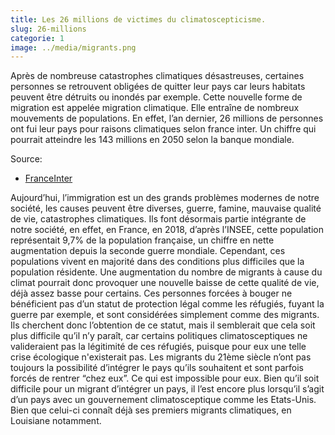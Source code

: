 ```yaml
---
title: Les 26 millions de victimes du climatoscepticisme.
slug: 26-millions
categorie: 1
image: ../media/migrants.png
---
```


Après de nombreuse catastrophes climatiques désastreuses, certaines personnes se retrouvent obligées de quitter leur pays car leurs habitats peuvent être détruits ou inondés par exemple. Cette nouvelle forme de migration est appelée migration climatique. Elle entraîne de nombreux mouvements de populations. En effet, l’an dernier, 26 millions de personnes ont fui leur pays pour raisons climatiques selon france inter. Un chiffre qui pourrait atteindre les 143 millions en 2050 selon la banque mondiale.

Source:

- [FranceInter](https://www.franceinter.fr/emissions/un-jour-dans-le-monde/un-jour-dans-le-monde-11-septembre-2017)

Aujourd’hui, l’immigration est un des grands problèmes modernes de notre société, les causes peuvent être diverses, guerre, famine, mauvaise qualité de vie, catastrophes climatiques. Ils font désormais partie intégrante de notre société, en effet, en France, en 2018, d’après l’INSEE, cette population représentait 9,7% de la population française, un chiffre en nette augmentation depuis la seconde guerre mondiale. Cependant, ces populations vivent en majorité dans des conditions plus difficiles que la population résidente. Une augmentation du nombre de migrants à cause du climat pourrait donc provoquer une nouvelle baisse de cette qualité de vie, déjà assez basse pour certains. Ces personnes forcées à bouger ne bénéficient pas d’un statut de protection légal comme les réfugiés, fuyant la guerre par exemple, et sont considérées simplement comme des migrants. Ils cherchent donc l’obtention de ce statut, mais il semblerait que cela soit plus difficile qu’il n’y paraît, car certains politiques climatosceptiques ne valideraient pas la légitimité de ces réfugiés, puisque pour eux une telle crise écologique n'existerait pas. Les migrants du 21ème siècle n’ont pas toujours la possibilité d’intégrer le pays qu’ils souhaitent et sont parfois forcés de rentrer “chez eux”. Ce qui est impossible pour eux. Bien qu’il soit difficile pour un migrant d’intégrer un pays, il l’est encore plus lorsqu’il s’agit d’un pays avec un gouvernement climatosceptique comme les Etats-Unis. Bien que celui-ci connaît déjà ses premiers migrants climatiques, en Louisiane notamment.
